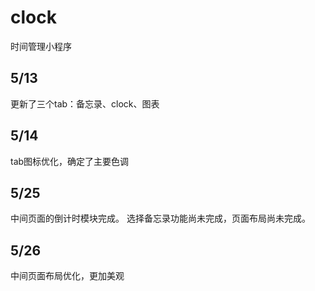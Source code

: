 # clock
时间管理小程序

## 5/13
更新了三个tab：备忘录、clock、图表
## 5/14
tab图标优化，确定了主要色调
## 5/25
中间页面的倒计时模块完成。
选择备忘录功能尚未完成，页面布局尚未完成。
## 5/26
中间页面布局优化，更加美观

